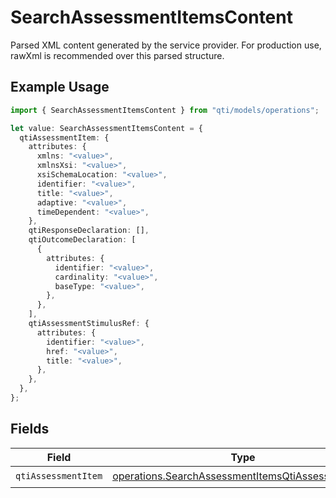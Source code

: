 # SearchAssessmentItemsContent

Parsed XML content generated by the service provider. For production use, rawXml is recommended over this parsed structure.

## Example Usage

```typescript
import { SearchAssessmentItemsContent } from "qti/models/operations";

let value: SearchAssessmentItemsContent = {
  qtiAssessmentItem: {
    attributes: {
      xmlns: "<value>",
      xmlnsXsi: "<value>",
      xsiSchemaLocation: "<value>",
      identifier: "<value>",
      title: "<value>",
      adaptive: "<value>",
      timeDependent: "<value>",
    },
    qtiResponseDeclaration: [],
    qtiOutcomeDeclaration: [
      {
        attributes: {
          identifier: "<value>",
          cardinality: "<value>",
          baseType: "<value>",
        },
      },
    ],
    qtiAssessmentStimulusRef: {
      attributes: {
        identifier: "<value>",
        href: "<value>",
        title: "<value>",
      },
    },
  },
};
```

## Fields

| Field                                                                                                                  | Type                                                                                                                   | Required                                                                                                               | Description                                                                                                            |
| ---------------------------------------------------------------------------------------------------------------------- | ---------------------------------------------------------------------------------------------------------------------- | ---------------------------------------------------------------------------------------------------------------------- | ---------------------------------------------------------------------------------------------------------------------- |
| `qtiAssessmentItem`                                                                                                    | [operations.SearchAssessmentItemsQtiAssessmentItem](../../models/operations/searchassessmentitemsqtiassessmentitem.md) | :heavy_check_mark:                                                                                                     | N/A                                                                                                                    |